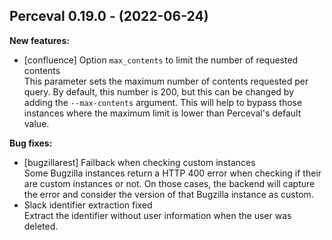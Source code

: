 ## Perceval 0.19.0 - (2022-06-24)

**New features:**

 * [confluence] Option `max_contents` to limit the number of requested contents\
   This parameter sets the maximum number of contents requested per
   query. By default, this number is 200, but this can be changed by
   adding the `--max-contents` argument. This will help to bypass those
   instances where the maximum limit is lower than Perceval's default
   value.

**Bug fixes:**

 * [bugzillarest] Failback when checking custom instances\
   Some Bugzilla instances return a HTTP 400 error when checking if their
   are custom instances or not. On those cases, the backend will capture
   the error and consider the version of that Bugzilla instance as
   custom.
 * Slack identifier extraction fixed\
   Extract the identifier without user information when the user was
   deleted.

